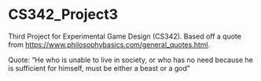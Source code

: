 # CS342_Project3
Third Project for Experimental Game Design (CS342). Based off a quote from https://www.philosophybasics.com/general_quotes.html.

Quote:
“He who is unable to live in society, or who has no need because he is sufficient for himself, must be either a beast or a god"
